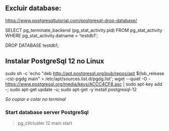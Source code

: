 ## Excluir database:
https://www.postgresqltutorial.com/postgresql-drop-database/


SELECT
	pg_terminate_backend (pg_stat_activity.pid)
FROM
	pg_stat_activity
WHERE
	pg_stat_activity.datname = 'testdb1';
	

DROP DATABASE testdb1;


## Instalar PostgreSql 12 no Linux


sudo sh -c 'echo "deb http://apt.postgresql.org/pub/repos/apt $(lsb_release -cs)-pgdg main" > /etc/apt/sources.list.d/pgdg.list'; wget --quiet -O - https://www.postgresql.org/media/keys/ACCC4CF8.asc | sudo apt-key add -; sudo apt-get update -u; sudo apt-get -y install postgresql-12

*Só copiar e colar no terminal*

### Start database server PostgreSql

> pg_ctlcluster 12 main start
